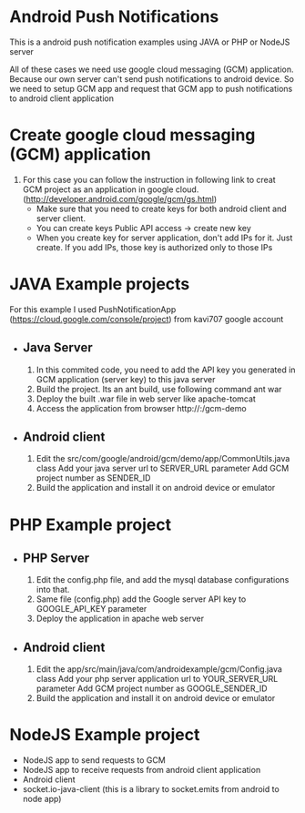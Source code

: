 
Android Push Notifications
==========================

This is a android push notification examples using JAVA or PHP or NodeJS server 

All of these cases we need use google cloud messaging (GCM) application. 
Because our own server can't send push notifications to android device. So we need to setup GCM app and request that GCM app to push notifications to android client application

Create google cloud messaging (GCM) application
===============================================

 1. For this case you can follow the instruction in following link to creat GCM project as an application in google cloud.
    (http://developer.android.com/google/gcm/gs.html)
    * Make sure that you need to create keys for both android client and server client.
    * You can create keys
      Public API access -> create new key
    * When you create key for server application, don't add IPs for it. Just create. If you add IPs, those key is authorized only to those IPs

JAVA Example projects
=====================

 For this example I used PushNotificationApp (https://cloud.google.com/console/project) from kavi707 google account

 * Java Server
   -----------
     1. In this commited code, you need to add the API key you generated in GCM application (server key) to this java server
     2. Build the project. Its an ant build, use following command
            ant war
     3. Deploy the built .war file in web server like apache-tomcat
     4. Access the application from browser http://<your machine ip>:<tomcat port>/gcm-demo

 * Android client
   --------------
     1. Edit the src/com/google/android/gcm/demo/app/CommonUtils.java class
           Add your java server url to SERVER_URL parameter
           Add GCM project number as SENDER_ID
     2. Build the application and install it on android device or emulator

PHP Example project
===================

 * PHP Server
   ----------
     1. Edit the config.php file, and add the mysql database configurations into that.
     2. Same file (config.php) add the Google server API key to GOOGLE_API_KEY parameter
     3. Deploy the application in apache web server

 * Android client
   --------------
     1. Edit the app/src/main/java/com/androidexample/gcm/Config.java class
           Add your php server application url to YOUR_SERVER_URL parameter
           Add GCM project number as GOOGLE_SENDER_ID
     2. Build the application and install it on android device or emulator

NodeJS Example project
======================

 * NodeJS app to send requests to GCM
 * NodeJS app to receive requests from android client application
 * Android client
 * socket.io-java-client (this is a library to socket.emits from android to node app) 

